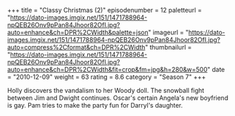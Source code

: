 +++
title = "Classy Christmas (2)"
episodenumber = 12
paletteurl = "https://dato-images.imgix.net/151/1471788964-npQEB26Onv9pPan84Jhoor82OfI.jpg?auto=enhance&ch=DPR%2CWidth&palette=json"
imageurl = "https://dato-images.imgix.net/151/1471788964-npQEB26Onv9pPan84Jhoor82OfI.jpg?auto=compress%2Cformat&ch=DPR%2CWidth"
thumbnailurl = "https://dato-images.imgix.net/151/1471788964-npQEB26Onv9pPan84Jhoor82OfI.jpg?auto=enhance&ch=DPR%2CWidth&fit=crop&fm=jpg&h=280&w=500"
date = "2010-12-09"
weight = 63
rating = 8.6
category = "Season 7"
+++

Holly discovers the vandalism to her Woody doll. The snowball fight between Jim and Dwight continues. Oscar's certain Angela's new boyfriend is gay. Pam tries to make the party fun for Darryl's daughter.